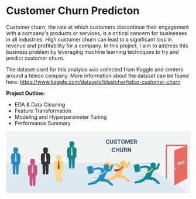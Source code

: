 # Customer Churn Predicton

Customer churn, the rate at which customers discontinue their engagement with a company's products or services, is a critical concern for businesses in all industries. High customer churn can lead to a significant loss in revenue and profitability for a company. In this project, I aim to address this business problem by leveraging machine learning techniques to try and predict customer churn.

The dataset used for this analysis was collected from Kaggle and centers around a teleco company. More information about the dataset can be found here: https://www.kaggle.com/datasets/blastchar/telco-customer-churn

**Project Outline:**
- EDA & Data Cleaning
- Feature Transformation
- Modeling and Hyperparameter Tuning
- Performance Summary

<p align="left">
 <img src="assets/customer_churn.png" alt="kmeans_plot"/>
</p>
